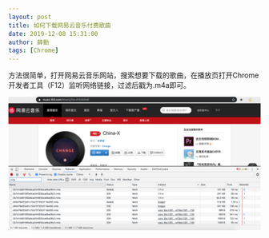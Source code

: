 ```yaml
---
layout: post
title: 如何下载网易云音乐付费歌曲
date: 2019-12-08 15:31:00
author: 薛勤
tags: [Chrome]
---
```

方法很简单，打开网易云音乐网站，搜索想要下载的歌曲，在播放页打开Chrome开发者工具（F12）监听网络链接，过滤后戳为.m4a即可。

![](./20191208如何下载网易云音乐付费歌曲/1136672-20191208153042880-756449745.png)

